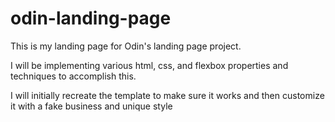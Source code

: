 # odin-landing-page

This is my landing page for Odin's landing page project.

I will be implementing various html, css, and flexbox properties and techniques to accomplish this.

I will initially recreate the template to make sure it works and then customize it with a fake business and unique style